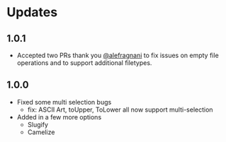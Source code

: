 # Updates

## 1.0.1

* Accepted two PRs thank you [@alefragnani](https://github.com/alefragnani) to fix issues on empty file operations and to support additional filetypes.

## 1.0.0

* Fixed some multi selection bugs
    * fix: ASCII Art, toUpper, ToLower all now support multi-selection
* Added in a few more options
    * Slugify
    * Camelize